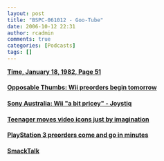 ```yaml
---
layout: post
title: "BSPC-061012 - Goo-Tube"
date: 2006-10-12 22:31
author: rcadmin
comments: true
categories: [Podcasts]
tags: []
---
```

<strong><a rel="nofollow" href="http://www.gamearchive.com/General/Articles/ClassicNews/1982/TimePg51.htm">Time, January 18, 1982, Page 51</a></strong>
<h4 class="desc"><a rel="nofollow" href="http://arstechnica.com/journals/thumbs.ars/2006/10/12/5597">Opposable Thumbs: Wii preorders begin tomorrow</a></h4>
<h4 class="desc"><a rel="nofollow" href="http://www.joystiq.com/2006/10/10/sony-australia-wii-a-bit-pricey/#comments">Sony Australia: Wii "a bit pricey" - Joystiq</a></h4>
<h4 class="desc"><a rel="nofollow" href="http://news-info.wustl.edu/news/page/normal/7800.html">Teenager moves video icons just by imagination</a></h4>
<h4 class="desc"><a rel="nofollow" href="http://arstechnica.com/news.ars/post/20061010-7951.html">PlayStation 3 preorders come and go in minutes</a></h4>
<h4 class="desc"><a rel="nofollow" href="http://www.smacktalk360.com/">SmackTalk</a></h4>
